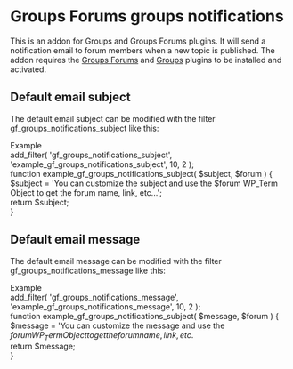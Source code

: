# Groups Forums groups notifications
This is an addon for Groups and Groups Forums plugins.
It will send a notification email to forum members when a new topic is published.
The addon requires the <a href="http://www.itthinx.com/plugins/groups-forums/" target="_blank">Groups Forums</a> and 
 <a href="https://www.wordpress.org/plugins/groups/" target="_blank">Groups</a> plugins to be installed and activated.

## Default email subject
The default email subject can be modified with the filter gf_groups_notifications_subject like this:<br/>

Example<br/>
add_filter( 'gf_groups_notifications_subject', 'example_gf_groups_notifications_subject', 10, 2 );<br/>
function example_gf_groups_notifications_subject( $subject, $forum ) {<br/>
	$subject = 'You can customize the subject and use the $forum WP_Term Object to get the forum name, link, etc...';<br/>
	return $subject;<br/>
}

## Default email message
The default email message can be modified with the filter gf_groups_notifications_message like this:<br/>

Example<br/>
add_filter( 'gf_groups_notifications_message', 'example_gf_groups_notifications_message', 10, 2 );<br/>
function example_gf_groups_notifications_subject( $message, $forum ) {<br/>
        $message = 'You can customize the message and use the $forum WP_Term Object to get the forum name, link, etc.$<br/>
        return $message;<br/>
}

